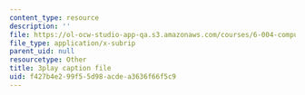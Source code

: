 ```yaml
---
content_type: resource
description: ''
file: https://ol-ocw-studio-app-qa.s3.amazonaws.com/courses/6-004-computation-structures-spring-2017/f427b4e299f55d98acdea3636f66f5c9_ydboHy_yNts.vtt
file_type: application/x-subrip
parent_uid: null
resourcetype: Other
title: 3play caption file
uid: f427b4e2-99f5-5d98-acde-a3636f66f5c9
---
```

